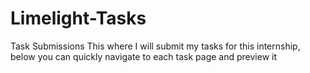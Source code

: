 # Limelight-Tasks
Task Submissions
 This where I will submit my tasks for this internship, below you can quickly navigate to each task page and preview it
